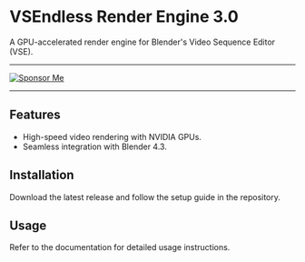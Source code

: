 # VSEndless Render Engine 3.0

A GPU-accelerated render engine for Blender's Video Sequence Editor (VSE).

---

[![Sponsor Me](https://img.shields.io/badge/Sponsor%20Me-GitHub%20Sponsors-blue)](https://github.com/sponsors/yavru421)

---

## Features
- High-speed video rendering with NVIDIA GPUs.
- Seamless integration with Blender 4.3.

## Installation
Download the latest release and follow the setup guide in the repository.

## Usage
Refer to the documentation for detailed usage instructions.